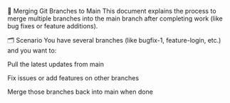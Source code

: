 🔀 Merging Git Branches to Main
This document explains the process to merge multiple branches into the main branch after completing work (like bug fixes or feature additions).

🗂️ Scenario
You have several branches (like bugfix-1, feature-login, etc.) and you want to:

Pull the latest updates from main

Fix issues or add features on other branches

Merge those branches back into main when done
